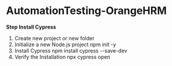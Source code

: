 # AutomationTesting-OrangeHRM
**Step Install Cypress**
1. Create new project or new folder
2. Initialize a new Node.js project
   npm init -y
3. Install Cypress
   npm install cypress --save-dev
4. Verify the Installation
   npx cypress open

